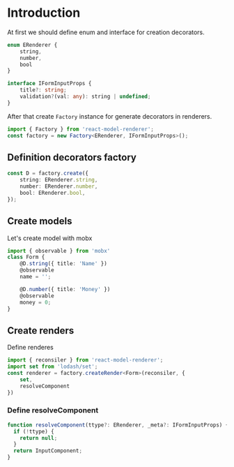 # Introduction

At first we should define enum and interface for creation decorators.

```ts
enum ERenderer {
    string,
    number,
    bool
}

interface IFormInputProps {
    title?: string;
    validation?(val: any): string | undefined;
}
```

After that create `Factory` instance for generate decorators in renderers.

```ts
import { Factory } from 'react-model-renderer';
const factory = new Factory<ERenderer, IFormInputProps>();
```

## Definition decorators factory

```ts
const D = factory.create({
    string: ERenderer.string,
    number: ERenderer.number,
    bool: ERenderer.bool,
});
```

## Create models

Let's create model with mobx

```ts
import { observable } from 'mobx'
class Form {
    @D.string({ title: 'Name' })
    @observable
    name = '';

    @D.number({ title: 'Money' })
    @observable
    money = 0;
}
```

## Create renders
Define renderes

```ts
import { reconsiler } from 'react-model-renderer';
import set from 'lodash/set';
const renderer = factory.createRender<Form>(reconsiler, {
    set,
    resolveComponent
})
```

### Define resolveComponent

```ts
function resolveComponent(ttype?: ERenderer, _meta?: IFormInputProps) {
  if (!ttype) {
    return null;
  }
  return InputComponent;
}
```

